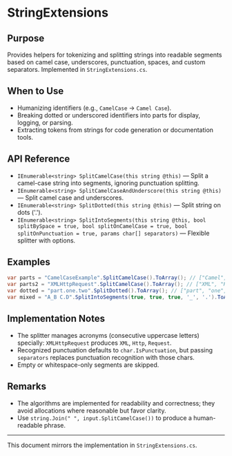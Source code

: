 # StringExtensions

## Purpose

Provides helpers for tokenizing and splitting strings into readable segments based on camel case, underscores, punctuation, spaces, and custom separators. Implemented in `StringExtensions.cs`.

## When to Use

- Humanizing identifiers (e.g., `CamelCase` -> `Camel Case`).
- Breaking dotted or underscored identifiers into parts for display, logging, or parsing.
- Extracting tokens from strings for code generation or documentation tools.

## API Reference

- `IEnumerable<string> SplitCamelCase(this string @this)` — Split a camel-case string into segments, ignoring punctuation splitting.
- `IEnumerable<string> SplitCamelCaseAndUnderscore(this string @this)` — Split camel case and underscores.
- `IEnumerable<string> SplitDotted(this string @this)` — Split string on dots ('.').
- `IEnumerable<string> SplitIntoSegments(this string @this, bool splitBySpace = true, bool splitOnCamelCase = true, bool splitOnPunctuation = true, params char[] separators)` — Flexible splitter with options.

## Examples

```csharp
var parts = "CamelCaseExample".SplitCamelCase().ToArray(); // ["Camel", "Case", "Example"]
var parts2 = "XMLHttpRequest".SplitCamelCase().ToArray(); // ["XML", "Http", "Request"]
var dotted = "part.one.two".SplitDotted().ToArray(); // ["part", "one", "two"]
var mixed = "A_B C.D".SplitIntoSegments(true, true, true, '_', '.').ToArray(); // ["A", "B", "C", "D"]
```

## Implementation Notes

- The splitter manages acronyms (consecutive uppercase letters) specially: `XMLHttpRequest` produces `XML`, `Http`, `Request`.
- Recognized punctuation defaults to `char.IsPunctuation`, but passing `separators` replaces punctuation recognition with those chars.
- Empty or whitespace-only segments are skipped.

## Remarks

- The algorithms are implemented for readability and correctness; they avoid allocations where reasonable but favor clarity.
- Use `string.Join(" ", input.SplitCamelCase())` to produce a human-readable phrase.

---

This document mirrors the implementation in `StringExtensions.cs`.
